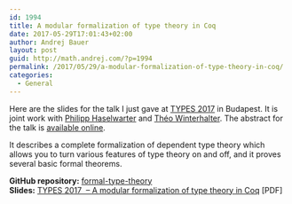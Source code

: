 ```yaml
---
id: 1994
title: A modular formalization of type theory in Coq
date: 2017-05-29T17:01:43+02:00
author: Andrej Bauer
layout: post
guid: http://math.andrej.com/?p=1994
permalink: /2017/05/29/a-modular-formalization-of-type-theory-in-coq/
categories:
  - General
---
```

Here are the slides for the talk I just gave at [TYPES 2017](http://types2017.elte.hu) in Budapest. It is joint work with [Philipp Haselwarter](http://www.haselwarter.org/~philipp/) and [Théo Winterhalter](http://www.dptinfo.ens-cachan.fr/~twinterh/). The abstract for the talk is [available online](http://types2017.elte.hu/proc.pdf#page=39).

It describes a complete formalization of dependent type theory which allows you to turn various features of type theory on and off, and it proves several basic formal theorems.

**GitHub repository:** [formal-type-theory  
](https://github.com/TheoWinterhalter/formal-type-theory) **Slides:** [TYPES 2017  – A modular formalization of type theory in Coq](http://math.andrej.com/wp-content/uploads/2017/05/TYPES-2017-–-Bauer-Haselwarter-Winterhalter-–-A-modular-formalization-of-type-theory-in-Coq-with-presenter-notes.pdf) [PDF]